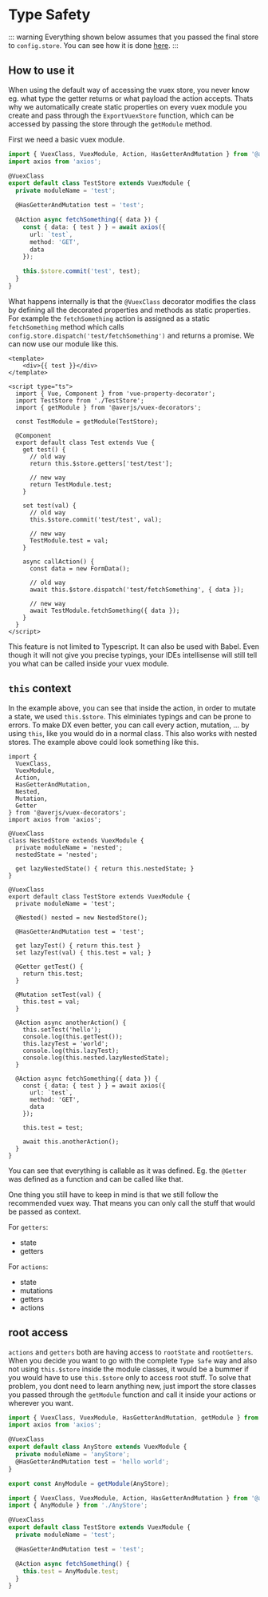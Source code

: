 # Type Safety

::: warning
Everything shown below assumes that you passed the final store to `config.store`. You can see how it is done [here](/api/config/#store).
:::

## How to use it

When using the default way of accessing the vuex store, you never know eg. what type the getter returns or what payload the action accepts. Thats why we automatically create static properties on every vuex module you create and pass through the `ExportVuexStore` function, which can be accessed by passing the store through the `getModule` method.

First we need a basic vuex module.

```typescript
import { VuexClass, VuexModule, Action, HasGetterAndMutation } from '@averjs/vuex-decorators';
import axios from 'axios';

@VuexClass
export default class TestStore extends VuexModule {
  private moduleName = 'test';

  @HasGetterAndMutation test = 'test';

  @Action async fetchSomething({ data }) {
    const { data: { test } } = await axios({
      url: `test`,
      method: 'GET',
      data
    });

    this.$store.commit('test', test);
  }
}

```

What happens internally is that the `@VuexClass` decorator modifies the class by defining all the decorated properties and methods as static properties. For example the `fetchSomething` action is assigned as a static `fetchSomething` method which calls `config.store.dispatch('test/fetchSomething')` and returns a promise. We can now use our module like this.

```vue
<template>
    <div>{{ test }}</div>
</template>

<script type="ts">
  import { Vue, Component } from 'vue-property-decorator';
  import TestStore from './TestStore';
  import { getModule } from '@averjs/vuex-decorators';

  const TestModule = getModule(TestStore);

  @Component
  export default class Test extends Vue {
    get test() {
      // old way
      return this.$store.getters['test/test'];

      // new way
      return TestModule.test;
    }

    set test(val) {
      // old way
      this.$store.commit('test/test', val);

      // new way
      TestModule.test = val;
    }

    async callAction() {
      const data = new FormData();

      // old way
      await this.$store.dispatch('test/fetchSomething', { data });

      // new way
      await TestModule.fetchSomething({ data });
    }
  }
</script>
```

This feature is not limited to Typescript. It can also be used with Babel. Even though it will not give you precise typings, your IDEs intellisense will still tell you what can be called inside your vuex module.

## `this` context

In the example above, you can see that inside the action, in order to mutate a state, we used `this.$store`. This elminiates typings and can be prone to errors. To make DX even better, you can call every action, mutation, ... by using `this`, like you would do in a normal class. This also works with nested stores. The example above could look something like this.

```typescript{40,41,42,43,44,54,56}
import {
  VuexClass,
  VuexModule,
  Action,
  HasGetterAndMutation,
  Nested,
  Mutation,
  Getter
} from '@averjs/vuex-decorators';
import axios from 'axios';

@VuexClass
class NestedStore extends VuexModule {
  private moduleName = 'nested';
  nestedState = 'nested';

  get lazyNestedState() { return this.nestedState; }
}

@VuexClass
export default class TestStore extends VuexModule {
  private moduleName = 'test';

  @Nested() nested = new NestedStore();

  @HasGetterAndMutation test = 'test';

  get lazyTest() { return this.test }
  set lazyTest(val) { this.test = val; }

  @Getter getTest() {
    return this.test;
  }

  @Mutation setTest(val) {
    this.test = val;
  }

  @Action async anotherAction() {
    this.setTest('hello');
    console.log(this.getTest());
    this.lazyTest = 'world';
    console.log(this.lazyTest);
    console.log(this.nested.lazyNestedState);
  }

  @Action async fetchSomething({ data }) {
    const { data: { test } } = await axios({
      url: `test`,
      method: 'GET',
      data
    });

    this.test = test;

    await this.anotherAction();
  }
}
```

You can see that everything is callable as it was defined. Eg. the `@Getter` was defined as a function and can be called like that.

One thing you still have to keep in mind is that we still follow the recommended vuex way. That means you can only call the stuff that would be passed as context.

For `getters`:
- state
- getters

For `actions`:
- state
- mutations
- getters
- actions

## root access

`actions` and `getters` both are having access to `rootState` and `rootGetters`. When you decide you want to go with the complete `Type Safe` way and also not using `this.$store` inside the module classes, it would be a bummer if you would have to use `this.$store` only to access root stuff. To solve that problem, you dont need to learn anything new, just import the store classes you passed through the `getModule` function and call it inside your actions or wherever you want.

```typescript
import { VuexClass, VuexModule, HasGetterAndMutation, getModule } from '@averjs/vuex-decorators';
import axios from 'axios';

@VuexClass
export default class AnyStore extends VuexModule {
  private moduleName = 'anyStore';
  @HasGetterAndMutation test = 'hello world';
}

export const AnyModule = getModule(AnyStore);
```

```typescript
import { VuexClass, VuexModule, Action, HasGetterAndMutation } from '@averjs/vuex-decorators';
import { AnyModule } from './AnyStore';

@VuexClass
export default class TestStore extends VuexModule {
  private moduleName = 'test';

  @HasGetterAndMutation test = 'test';

  @Action async fetchSomething() {
    this.test = AnyModule.test;
  }
}
```
